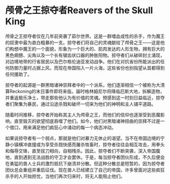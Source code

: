 # 颅骨之王掠夺者Reavers of the Skull King

颅骨之王掠夺者仅在几年前突袭了茹尔世界。这是一群嗜血成性的杀手，作为魔王的奴隶中最为直白粗暴的一支。掠夺者们将自己的灵魂献给了颅骨之王——这是他们构想中魔王的一个面貌，形象为一个巨大的、肌肉发达的人形生物，拥有巨大的黑色翅膀、尖角以及一个长有锯齿状口器的肿胀阳物。掠夺者们从破碎封土涌现，对边境地带的行省居民以及巴尔格伦迪亚发动战争。他们在对抗省份所能派出的任何防御力量时占据上风，而现在帝国陷入一片火海，这些省份也别指望从首都得到任何援助了。

掠夺者的起源是一群黑暗诸神崇拜者中的一个派系，他们逐渐相信一个被称为大清算Reckoning的末日事件即将来临，届时格林姆尼尔将降临厄斯大地，拆解造物，并重返极乐净土，带走那些他认为有价值的灵魂。预感到这一时刻日益临近，掠夺者们聚集为暴民，通过沿途杀戮和破坏一切来为他们的神明和主人铺平道路。

随着时间推移，掠夺者开始称其主人为颅骨之王，而他们的信仰也逐渐受到恶魔影响，直至毁灭的欲望彻底吞噬了他们。如今，他们对黑暗诸神扭曲的崇拜不过是一个借口，用来满足他们疯狂心中涌动的每一个病态冲动。

如果说掠夺者有一个弱点，那就是他们对暴力无休止的渴望。当不在帝国边境的宁静小镇横冲直撞或为享受杀戮快感而屠杀牲畜时，掠夺者往往会相互攻击，用拳头和侮辱交锋，直至拔刀相向，自相残杀。因此，掠夺者们不断突袭，深入帝国腹地，直到遇到无法战胜的守卫才会罢休。于是，每当掠夺者团伙形成，不久后便会在勇猛的兽人士兵的激烈抵抗下崩溃并分散。但这种分散总是短暂的，因为掠夺者团伙总会重组并重启征伐。现在兽人已经建立了自己的帝国，许多曾面对这些疯狂杀手的人开始担忧，当他们再次归来时，将无人能阻止他们。
